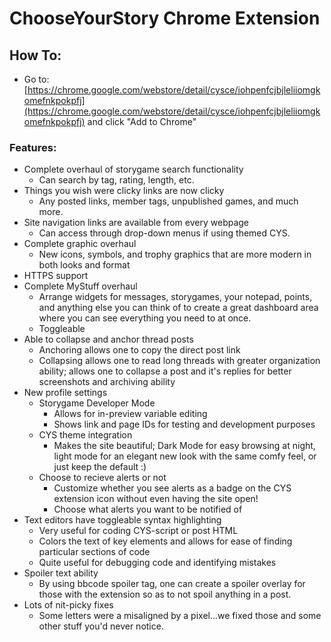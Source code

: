 # ChooseYourStory Chrome Extension

## How To:

- Go to: [https://chrome.google.com/webstore/detail/cysce/iohpenfcjbjleliiomgkomefnkpokpfj](https://chrome.google.com/webstore/detail/cysce/iohpenfcjbjleliiomgkomefnkpokpfj) and click "Add to Chrome"

### Features:

+ Complete overhaul of storygame search functionality
	- Can search by tag, rating, length, etc.
+ Things you wish were clicky links are now clicky
	- Any posted links, member tags, unpublished games, and much more.
+ Site navigation links are available from every webpage
	- Can access through drop-down menus if using themed CYS.
+ Complete graphic overhaul
	- New icons, symbols, and trophy graphics that are more modern in both looks and format
+ HTTPS support
+ Complete MyStuff overhaul
	- Arrange widgets for messages, storygames, your notepad, points, and anything else you can think of to create a great dashboard area where you can see everything you need to at once.
	- Toggleable 
+ Able to collapse and anchor thread posts
	- Anchoring allows one to copy the direct post link
	- Collapsing allows one to read long threads with greater organization ability; allows one to collapse a post and it's replies for better screenshots and archiving ability
+ New profile settings
	+ Storygame Developer Mode
		- Allows for in-preview variable editing
		- Shows link and page IDs for testing and development purposes
	+ CYS theme integration
		- Makes the site beautiful; Dark Mode for easy browsing at night, light mode for an elegant new look with the same comfy feel, or just keep the default :)
	+ Choose to recieve alerts or not
		- Customize whether you see alerts as a badge on the CYS extension icon without even having the site open!
		- Choose what alerts you want to be notified of
+ Text editors have toggleable syntax highlighting
	- Very useful for coding CYS-script or post HTML
	- Colors the text of key elements and allows for ease of finding particular sections of code
	- Quite useful for debugging code and identifying mistakes
+ Spoiler text ability
	- By using bbcode spoiler tag, one can create a spoiler overlay for those with the extension so as to not spoil anything in a post.
+ Lots of nit-picky fixes
	- Some letters were a misaligned by a pixel...we fixed those and some other stuff you'd never notice.
